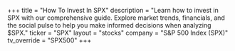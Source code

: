 +++
title = "How To Invest In SPX"
description = "Learn how to invest in SPX with our comprehensive guide. Explore market trends, financials, and the social pulse to help you make informed decisions when analyzing $SPX."
ticker = "SPX"
layout = "stocks"
company = "S&P 500 Index (SPX)"
tv_override = "SPX500"
+++

